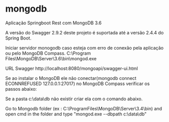 # mongodb
Aplicação Springboot Rest com MongoDB 3.6

A versão do Swagger 2.9.2 deste projeto é suportada até a versão 2.4.4 do Spring Boot.

Iniciar servidor monogodb caso esteja com erro de conexão pela aplicação ou pelo MongoDB Compass.
C:\Program Files\MongoDB\Server\3.6\bin\mongod.exe

URL Swagger
http://localhost:8080/mongoapi/swagger-ui.html


Se ao instalar o MongoDB ele não conectar(mongodb connect ECONNREFUSED 127.0.0.1:27017) no MongoDB Compass verificar os passos abaixo:

Se a pasta c:\data\db não existir criar ela com o comando abaixo.

Go to Mongodb folder (ex : C:\ProgramFiles\MongoDB\Server\3.4\bin) and open cmd in the folder and type "mongod.exe --dbpath c:\data\db"
